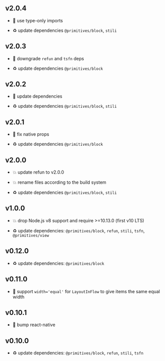 ## v2.0.4

* 🐞 use type-only imports

* ♻️ update dependencies `@primitives/block`, `stili`

## v2.0.3

* 🐞 downgrade `refun` and `tsfn` deps

* ♻️ update dependencies `@primitives/block`

## v2.0.2

* 🐞 update dependencies

* ♻️ update dependencies `@primitives/block`, `stili`

## v2.0.1

* 🐞 fix native props

* ♻️ update dependencies `@primitives/block`

## v2.0.0

* 💥 update refun to v2.0.0

* 💥 rename files according to the build system

* ♻️ update dependencies `@primitives/block`, `stili`

## v1.0.0

* 💥 drop Node.js v8 support and require >=10.13.0 (first v10 LTS)

* ♻️ update dependencies: `@primitives/block`, `refun`, `stili`, `tsfn`, `@primitives/view`

## v0.12.0

* ♻️ update dependencies: `@primitives/block`

## v0.11.0

* 🌱 support `width='equal'` for `LayoutInFlow` to give items the same equal width

## v0.10.1

* 🐞 bump react-native

## v0.10.0

* ♻️ update dependencies: `@primitives/block`, `refun`, `stili`, `tsfn`
